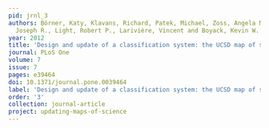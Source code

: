 ```yaml
---
pid: jrnl_3
authors: Börner, Katy, Klavans, Richard, Patek, Michael, Zoss, Angela M., Biberstine,
  Joseph R., Light, Robert P., Larivière, Vincent and Boyack, Kevin W.
year: 2012
title: 'Design and update of a classification system: the UCSD map of science'
journal: PLoS One
volume: 7
issue: 7
pages: e39464
doi: 10.1371/journal.pone.0039464
label: 'Design and update of a classification system: the UCSD map of science'
order: '3'
collection: journal-article
project: updating-maps-of-science
---
```

